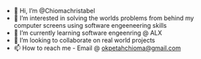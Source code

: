 - 👋 Hi, I’m @Chiomachristabel
- 👀 I’m interested in solving the worlds problems from behind my computer screens using software engeeneering skills
- 🌱 I’m currently learning software engeenring @ ALX
- 💞️ I’m looking to collaborate on real world projects
- 📫 How to reach me - Email @ okpetahchioma@gmail.com 

<!---
Chiomachristabel/Chiomachristabel is a ✨ special ✨ repository because its `README.md` (this file) appears on your GitHub profile.
You can click the Preview link to take a look at your changes.
--->
